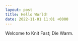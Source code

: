 ```yaml
---
layout: post
title: Hello World!
date: 2022-11-01 11:01 +0000
---
```


Welcome to Knit Fast; Die Warm.


